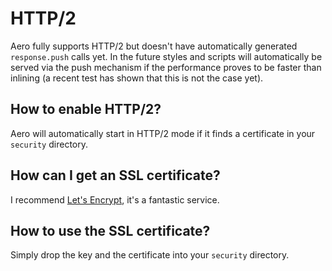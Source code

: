 # HTTP/2

Aero fully supports HTTP/2 but doesn't have automatically generated `response.push` calls yet. In the future styles and scripts will automatically be served via the push mechanism if the performance proves to be faster than inlining (a recent test has shown that this is not the case yet).

## How to enable HTTP/2?

Aero will automatically start in HTTP/2 mode if it finds a certificate in your `security` directory.

## How can I get an SSL certificate?

I recommend [Let's Encrypt](https://letsencrypt.org/), it's a fantastic service.

## How to use the SSL certificate?

Simply drop the key and the certificate into your `security` directory.